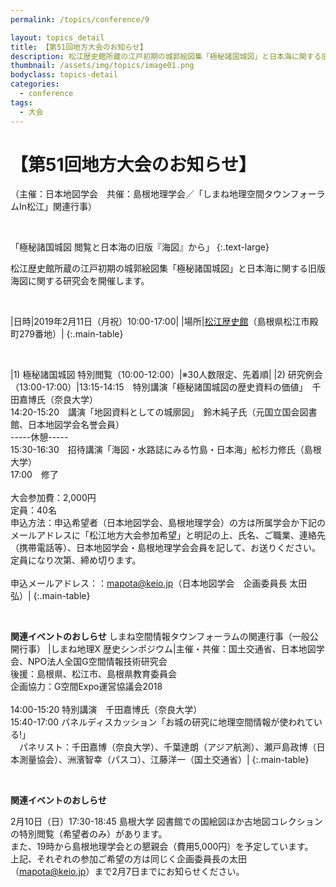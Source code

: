 ```yaml
---
permalink: /topics/conference/9

layout: topics_detail
title: 【第51回地方大会のお知らせ】
description: 松江歴史館所蔵の江戸初期の城郭絵図集「極秘諸国城図」と日本海に関する旧版海図に関する研究会を開催します。
thumbnail: /assets/img/topics/image01.png
bodyclass: topics-detail
categories:
  - conference
tags:
  - 大会
---
```


# 【第51回地方大会のお知らせ】
（主催：日本地図学会　共催：島根地理学会／「しまね地理空間タウンフォーラムIn松江」関連行事）

<br>

「極秘諸国城図 閲覧と日本海の旧版『海図』から」
{:.text-large}

松江歴史館所蔵の江戸初期の城郭絵図集「極秘諸国城図」と日本海に関する旧版海図に関する研究会を開催します。

<br>

|日時|2019年2月11日（月祝）10:00-17:00|
|場所|[松江歴史館](https://matsu-reki.jp/)（島根県松江市殿町279番地）|
{:.main-table}

<br>

|1) 極秘諸国城図 特別閲覧（10:00-12:00）|※30人数限定、先着順|
|2) 研究例会（13:00-17:00）|13:15-14:15　特別講演「極秘諸国城図の歴史資料の価値」　千田嘉博氏（奈良大学）　<br>14:20-15:20　講演「地図資料としての城廓図」　鈴木純子氏（元国立国会図書館、日本地図学会名誉会員）<br>-----休憩-----<br>15:30-16:30　招待講演「海図・水路誌にみる竹島・日本海」舩杉力修氏（島根大学）<br>17:00　修了<br><br>大会参加費：2,000円<br>定員：40名<br>申込方法：申込希望者（日本地図学会、島根地理学会）の方は所属学会か下記のメールアドレスに「松江地方大会参加希望」と明記の上、氏名、ご職業、連絡先（携帯電話等）、日本地図学会・島根地理学会会員を記して、お送りください。定員になり次第、締め切ります。<br><br>申込メールアドレス：：mapota@keio.jp（日本地図学会　企画委員長 太田弘）|
{:.main-table}

<br>

**関連イベントのおしらせ**
しまね空間情報タウンフォーラムの関連行事（一般公開行事）
|しまね地理X 歴史シンポジウム|主催・共催：国土交通省、日本地図学会、NPO法人全国G空間情報技術研究会<br>後援：島根県、松江市、島根県教育委員会<br>企画協力：G空間Expo運営協議会2018<br><br>14:00-15:20 特別講演　千田嘉博氏（奈良大学）<br>15:40-17:00 パネルディスカッション「お城の研究に地理空間情報が使われている!」<br>　パネリスト：千田嘉博（奈良大学）、千葉達朗（アジア航測）、瀬戸島政博（日本測量協会）、洲濱智幸（パスコ）、江藤洋一（国土交通省）|
{:.main-table}

<br>

**関連イベントのおしらせ**

2月10日（日）17:30-18:45 島根大学 図書館での国絵図ほか古地図コレクションの特別閲覧（希望者のみ）があります。<br>
また、19時から島根地理学会との懇親会（費用5,000円）を予定しています。<br>
上記、それぞれの参加ご希望の方は同じく企画委員長の太田（mapota@keio.jp）まで2月7日までにお知らせください。
